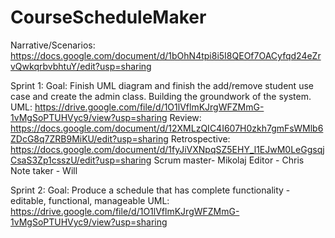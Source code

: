 # CourseScheduleMaker

Narrative/Scenarios: https://docs.google.com/document/d/1bOhN4tpi8i5I8QEOf7OACyfqd24eZrvQwkqrbvbhtuY/edit?usp=sharing

Sprint 1:
Goal: Finish UML diagram and finish the add/remove student use case and create the admin class. Building the groundwork of the system.
UML: https://drive.google.com/file/d/1O1lVflmKJrgWFZMmG-1vMgSoPTUHVyc9/view?usp=sharing
Review: https://docs.google.com/document/d/12XMLzQIC4I607H0zkh7gmFsWMlb6ZDcG8q7ZRB9MiKU/edit?usp=sharing
Retrospective: https://docs.google.com/document/d/1fyJiVXNpqSZ5EHY_l1EJwM0LeGgsqjCsaS3Zp1csszU/edit?usp=sharing
Scrum master- Mikolaj
Editor - Chris
Note taker - Will

Sprint 2:
Goal: Produce a schedule that has complete functionality - editable, functional, manageable
UML: https://drive.google.com/file/d/1O1lVflmKJrgWFZMmG-1vMgSoPTUHVyc9/view?usp=sharing
